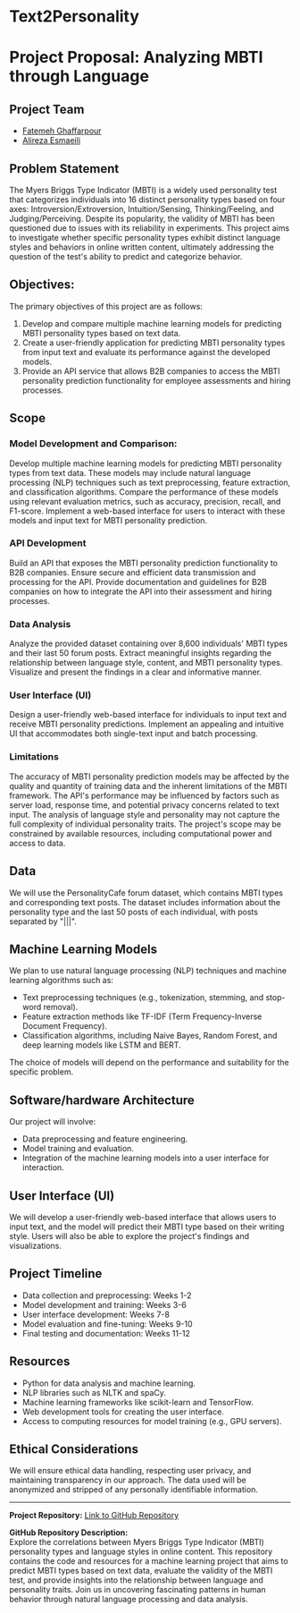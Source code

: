 # Text2Personality
# Project Proposal: Analyzing MBTI through Language

## Project Team
- [Fatemeh Ghaffarpour](mailto:fatemeh.ghaffarpour@ucalgary.ca)
- [Alireza Esmaeili](mailto:alireza.esmaeili1@ucalgary.ca)

## Problem Statement
The Myers Briggs Type Indicator (MBTI) is a widely used personality test that categorizes individuals into 16 distinct personality types based on four axes: Introversion/Extroversion, Intuition/Sensing, Thinking/Feeling, and Judging/Perceiving. Despite its popularity, the validity of MBTI has been questioned due to issues with its reliability in experiments. This project aims to investigate whether specific personality types exhibit distinct language styles and behaviors in online written content, ultimately addressing the question of the test's ability to predict and categorize behavior.

## Objectives:
The primary objectives of this project are as follows:

1. Develop and compare multiple machine learning models for predicting MBTI personality types based on text data.
2. Create a user-friendly application for predicting MBTI personality types from input text and evaluate its performance against the developed models.
3. Provide an API service that allows B2B companies to access the MBTI personality prediction functionality for employee assessments and hiring processes.

## Scope
### Model Development and Comparison:

Develop multiple machine learning models for predicting MBTI personality types from text data. These models may include natural language processing (NLP) techniques such as text preprocessing, feature extraction, and classification algorithms.
Compare the performance of these models using relevant evaluation metrics, such as accuracy, precision, recall, and F1-score.
Implement a web-based interface for users to interact with these models and input text for MBTI personality prediction.
### API Development

Build an API that exposes the MBTI personality prediction functionality to B2B companies.
Ensure secure and efficient data transmission and processing for the API.
Provide documentation and guidelines for B2B companies on how to integrate the API into their assessment and hiring processes.
### Data Analysis

Analyze the provided dataset containing over 8,600 individuals' MBTI types and their last 50 forum posts.
Extract meaningful insights regarding the relationship between language style, content, and MBTI personality types.
Visualize and present the findings in a clear and informative manner.
### User Interface (UI)

Design a user-friendly web-based interface for individuals to input text and receive MBTI personality predictions.
Implement an appealing and intuitive UI that accommodates both single-text input and batch processing.
### Limitations

The accuracy of MBTI personality prediction models may be affected by the quality and quantity of training data and the inherent limitations of the MBTI framework.
The API's performance may be influenced by factors such as server load, response time, and potential privacy concerns related to text input.
The analysis of language style and personality may not capture the full complexity of individual personality traits.
The project's scope may be constrained by available resources, including computational power and access to data.

## Data
We will use the PersonalityCafe forum dataset, which contains MBTI types and corresponding text posts. The dataset includes information about the personality type and the last 50 posts of each individual, with posts separated by "|||".

## Machine Learning Models
We plan to use natural language processing (NLP) techniques and machine learning algorithms such as:
- Text preprocessing techniques (e.g., tokenization, stemming, and stop-word removal).
- Feature extraction methods like TF-IDF (Term Frequency-Inverse Document Frequency).
- Classification algorithms, including Naive Bayes, Random Forest, and deep learning models like LSTM and BERT.

The choice of models will depend on the performance and suitability for the specific problem.

## Software/hardware Architecture
Our project will involve:
- Data preprocessing and feature engineering.
- Model training and evaluation.
- Integration of the machine learning models into a user interface for interaction.

## User Interface (UI)
We will develop a user-friendly web-based interface that allows users to input text, and the model will predict their MBTI type based on their writing style. Users will also be able to explore the project's findings and visualizations.

## Project Timeline
- Data collection and preprocessing: Weeks 1-2
- Model development and training: Weeks 3-6
- User interface development: Weeks 7-8
- Model evaluation and fine-tuning: Weeks 9-10
- Final testing and documentation: Weeks 11-12

## Resources
- Python for data analysis and machine learning.
- NLP libraries such as NLTK and spaCy.
- Machine learning frameworks like scikit-learn and TensorFlow.
- Web development tools for creating the user interface.
- Access to computing resources for model training (e.g., GPU servers).

## Ethical Considerations
We will ensure ethical data handling, respecting user privacy, and maintaining transparency in our approach. The data used will be anonymized and stripped of any personally identifiable information.

---

**Project Repository:** [Link to GitHub Repository](https://github.com/esnf619-fall-2023/text2personality)

**GitHub Repository Description:**  
Explore the correlations between Myers Briggs Type Indicator (MBTI) personality types and language styles in online content. This repository contains the code and resources for a machine learning project that aims to predict MBTI types based on text data, evaluate the validity of the MBTI test, and provide insights into the relationship between language and personality traits. Join us in uncovering fascinating patterns in human behavior through natural language processing and data analysis.